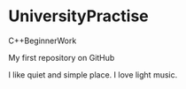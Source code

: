 # UniversityPractise

C++BeginnerWork

My first repository on GitHub

I like quiet and simple place.
I love light music.
